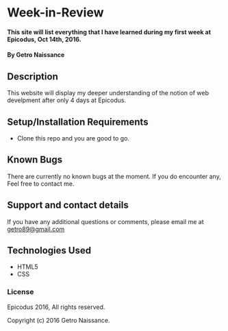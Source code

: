 # Week-in-Review

#### This site will list everything that I have learned during my first week at Epicodus, Oct 14th, 2016. 

#### By Getro Naissance

## Description

This website will display my deeper understanding of the notion of web develpment after only 4 days at Epicodus.

## Setup/Installation Requirements

* Clone this repo and you are good to go.

## Known Bugs

There are currently no known bugs at the moment. If you do encounter any, Feel free to contact me. 

## Support and contact details

If you have any additional questions or comments, please email me at getro89@gmail.com

## Technologies Used

* HTML5
* CSS

### License

Epicodus 2016, All rights reserved. 

Copyright (c) 2016 Getro Naissance.
